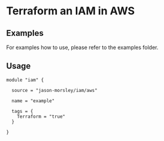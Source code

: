 ﻿# Terraform an IAM in AWS

## Examples

For examples how to use, please refer to the examples folder.

## Usage

```
module "iam" {

  source = "jason-morsley/iam/aws"

  name = "example"

  tags = {
    Terraform = "true"
  }

}
```